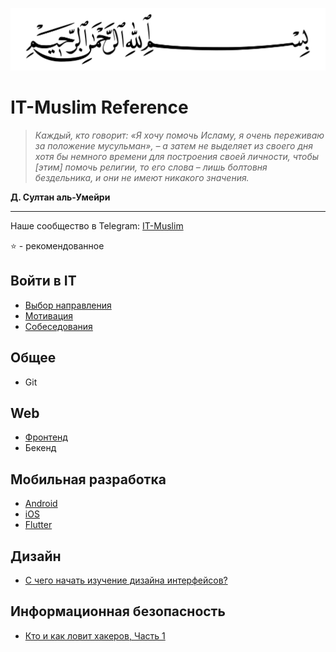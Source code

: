
<p align="center">
  <img width="560" height="100" src="/basmala.svg">
</p>

# IT-Muslim Reference

> *Каждый, кто говорит: «Я хочу помочь Исламу, я очень переживаю за положение мусульман», – а затем не выделяет из своего дня хотя бы немного времени для построения своей личности, чтобы [этим] помочь религии, то его слова – лишь болтовня бездельника, и они не имеют никакого значения.*

**Д. Султан аль-Умейри**

____

Наше сообщество в Telegram: [IT-Muslim](https://t.me/it_muslim)

⭐ - рекомендованное

## Войти в IT

- [Выбор направления](voiti_v_it.md#выбор-направления)
- [Мотивация](voiti_v_it.md#мотивация)
- [Собеседования](voiti_v_it.md#собеседования)


## Общее

- Git

## Web

- [Фронтенд](frontend.md)
- Бекенд


## Мобильная разработка

- [Android](android.md)
- [iOS](iOS.md)
- [Flutter](flutter.md)

## Дизайн

- [С чего начать изучение дизайна интерфейсов?](https://ingternet.ru/s-chiegho-nachat-izuchieniie-dizaina/)

## Информационная безопасность

- [Кто и как ловит хакеров, Часть 1](https://youtu.be/Ii8Tm5vBgU0)
